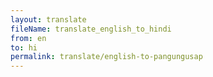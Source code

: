 ```yaml
--- 
layout: translate 
fileName: translate_english_to_hindi 
from: en
to: hi 
permalink: translate/english-to-pangungusap
---
```

